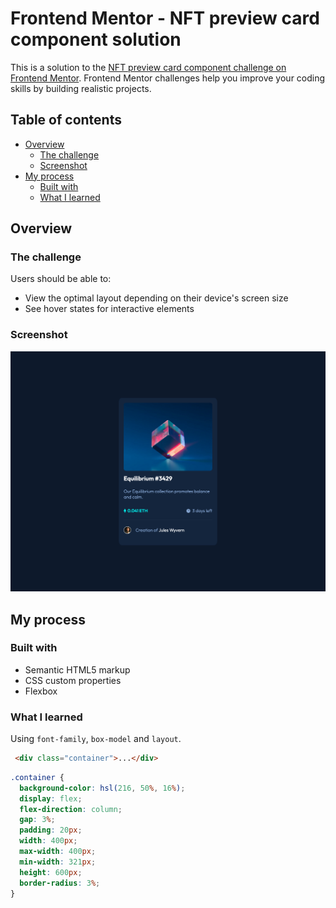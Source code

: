 # Frontend Mentor - NFT preview card component solution

This is a solution to the [NFT preview card component challenge on Frontend Mentor](https://www.frontendmentor.io/challenges/nft-preview-card-component-SbdUL_w0U). Frontend Mentor challenges help you improve your coding skills by building realistic projects. 

## Table of contents

- [Overview](#overview)
  - [The challenge](#the-challenge)
  - [Screenshot](#screenshot)
- [My process](#my-process)
  - [Built with](#built-with)
  - [What I learned](#what-i-learned)


## Overview

### The challenge

Users should be able to:

- View the optimal layout depending on their device's screen size
- See hover states for interactive elements

### Screenshot

![](./images/ScreenshotPreviewCard.png)


## My process

### Built with

- Semantic HTML5 markup
- CSS custom properties
- Flexbox

### What I learned

Using `font-family`, `box-model` and `layout`. 

```html
 <div class="container">...</div>
```
```css
.container {
  background-color: hsl(216, 50%, 16%);
  display: flex;
  flex-direction: column;
  gap: 3%;
  padding: 20px;
  width: 400px;
  max-width: 400px;
  min-width: 321px;
  height: 600px;
  border-radius: 3%;
}
```